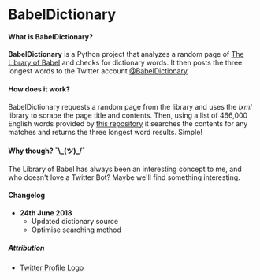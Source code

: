 # BabelDictionary

#### What is BabelDictionary?
**BabelDictionary** is a Python project that analyzes a random page of [The Library of Babel](https://libraryofbabel.info/) and checks for dictionary words. It then posts the three longest words to the Twitter account [@BabelDictionary](https://twitter.com/BabelDictionary)

#### How does it work?
BabelDictionary requests a random page from the library and uses the *lxml* library to scrape the page title and contents. Then, using a list of 466,000  English words provided by [this repository](https://github.com/dwyl/english-words) it searches the contents for any matches and returns the three longest word results. Simple!

#### Why though?  ¯\\\_(ツ)_/¯
The Library of Babel has always been an interesting concept to me, and who doesn't love a Twitter Bot? Maybe we'll find something interesting.

#### Changelog
* **24th June 2018**
    * Updated dictionary source
    * Optimise searching method

##### Attribution
* [Twitter Profile Logo](https://www.vecteezy.com/vector-art/168469-free-books-libro-icons-vector) 